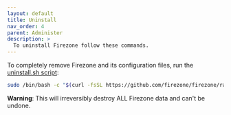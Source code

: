 ```yaml
---
layout: default
title: Uninstall
nav_order: 4
parent: Administer
description: >
  To uninstall Firezone follow these commands.
---
```


To completely remove Firezone and its configuration files, run the [uninstall.sh
script](https://github.com/firezone/firezone/blob/master/scripts/uninstall.sh):

```bash
sudo /bin/bash -c "$(curl -fsSL https://github.com/firezone/firezone/raw/master/scripts/uninstall.sh)"
```

**Warning**: This will irreversibly destroy ALL Firezone data and can't be
undone.

